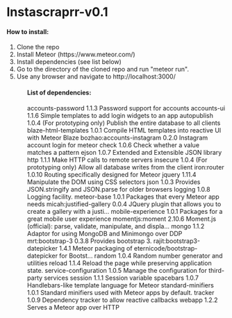 # Instascraprr-v0.1
<h4>How to install:</h4>
<ol>
  <li> Clone the repo
  <li> Install Meteor (https://www.meteor.com/)
  <li> Install dependencies (see list below)
  <li> Go to the directory of the cloned repo and run "meteor run".
  <li> Use any browser and navigate to http://localhost:3000/
<ol>

<h4>List of dependencies:</h4>
accounts-password            1.1.3  Password support for accounts
accounts-ui                  1.1.6  Simple templates to add login widgets to an app
autopublish                  1.0.4  (For prototyping only) Publish the entire database to all clients
blaze-html-templates         1.0.1  Compile HTML templates into reactive UI with Meteor Blaze
bozhao:accounts-instagram    0.2.0  Instagram account login for meteor
check                        1.0.6  Check whether a value matches a pattern
ejson                        1.0.7  Extended and Extensible JSON library
http                         1.1.1  Make HTTP calls to remote servers
insecure                     1.0.4  (For prototyping only) Allow all database writes from the client
iron:router                  1.0.10  Routing specifically designed for Meteor
jquery                       1.11.4  Manipulate the DOM using CSS selectors
json                         1.0.3  Provides JSON.stringify and JSON.parse for older browsers
logging                      1.0.8  Logging facility.
meteor-base                  1.0.1  Packages that every Meteor app needs
micah:justified-gallery      0.0.4  JQuery plugin that allows you to create a gallery with a justi...
mobile-experience            1.0.1  Packages for a great mobile user experience
momentjs:moment              2.10.6  Moment.js (official): parse, validate, manipulate, and displa...
mongo                        1.1.2  Adaptor for using MongoDB and Minimongo over DDP
mrt:bootstrap-3              0.3.8  Provides bootstrap 3.
rajit:bootstrap3-datepicker  1.4.1  Meteor packaging of eternicode/bootstrap-datepicker for Bootst...
random                       1.0.4  Random number generator and utilities
reload                       1.1.4  Reload the page while preserving application state.
service-configuration        1.0.5  Manage the configuration for third-party services
session                      1.1.1  Session variable
spacebars                    1.0.7  Handlebars-like template language for Meteor
standard-minifiers           1.0.1  Standard minifiers used with Meteor apps by default.
tracker                      1.0.9  Dependency tracker to allow reactive callbacks
webapp                       1.2.2  Serves a Meteor app over HTTP
